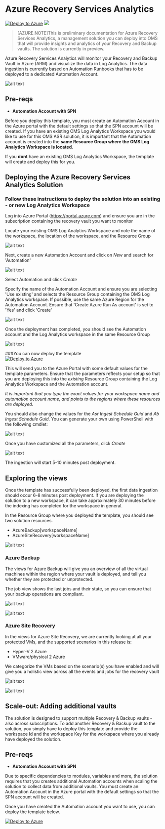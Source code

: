 # Azure Recovery Services Analytics

[![Deploy to Azure](http://azuredeploy.net/deploybutton.png)](https://portal.azure.com/#create/Microsoft.Template/uri/https%3A%2F%2Fraw.githubusercontent.com%2Fkrnese%2Fazuredeploy%2Fmaster%2FOMS%2FMSOMS%2FSolutions%2Frecoveryservices%2Fazuredeploy.json) 
<a href="http://armviz.io/#/?load=https%3A%2F%2Fraw.githubusercontent.com%2Fkrnese%2Fazuredeploy%2Fmaster%2FOMS%2FMSOMS%2FSolutions%2Frecoveryservices%2Fazuredeploy.json" target="_blank">
    <img src="http://armviz.io/visualizebutton.png"/>
</a>

>[AZURE.NOTE]This is preliminary documentation for Azure Recovery Services Analytics, a management solution you can deploy into OMS that will provide insights and analytics of your Recovery and Backup vaults. The solution is currently in preview. 

Azure Recovery Services Analytics will monitor your Recovery and Backup Vault in Azure (ARM) and visualize the data in Log Analytics. The data ingestion is currently based on Automation Runbooks that has to be deployed to a dedicated Automation Account.

![alt text](images/newoverview.png "Overview")

## Pre-reqs

- **Automation Account with SPN**

Before you deploy this template, you must create an Automation Account in the Azure portal with the default settings so that the SPN account will be created. If you have an existing OMS Log Analytics Workspace you would like to use for this OMS ASR solution, it is important that the Automation account is created into the **same Resource Group where the OMS Log Analytics Workspace is located**.

If you **dont** have an existing OMS Log Analytics Workspace, the template will create and deploy this for you.

## Deploying the Azure Recovery Services Analytics Solution

### Follow these instructions to deploy the solution into an existing - or new Log Analytics Workspace

Log into Azure Portal (https://portal.azure.com) and ensure you are in the subscription containing the recovery vault you want to monitor

Locate your existing OMS Log Analytics Workspace and note the name of the workspace, the location of the workspace, and the Resource Group

![alt text](images/knomsworkspace.png "omsws") 

Next, create a new Automation Account and click on *New* and search for 'Automation'

![alt text](images/knautomation.png "automation")
 
Select Automation and click *Create* 

Specify the name of the Automation Account and ensure you are selecting 'Use existing' and selects the Resource Group containing the OMS Log Analytics workspace. If possible, use the same Azure Region for the Automation Account. Ensure that 'Create Azure Run As account' is set to 'Yes' and click 'Create'

![alt text](images/kncreate.png "create")

Once the deployment has completed, you should see the Automation account and the Log Analytics workspace in the same Resource Group

![alt text](images/knrg.png "Resource Group")

###You can now deploy the template   
[![Deploy to Azure](http://azuredeploy.net/deploybutton.png)](https://portal.azure.com/#create/Microsoft.Template/uri/https%3A%2F%2Fraw.githubusercontent.com%2Fkrnese%2Fazuredeploy%2Fmaster%2FOMS%2FMSOMS%2FSolutions%2Frecoveyservices%2Fazuredeploy.json) 

This will send you to the Azure Portal with some default values for the template parameters. 
Ensure that the parameters reflects your setup so that you are deploying this into the *existing* Resource Group containing the Log Analytics Workspace and the Automation account.

*It is important that you type the exact values for your workspace name and automation account name, and points to the regions where these resources are deployed.* 

You should also change the values for the *Asr Ingest Schedule Guid* and *Ab Ingest Schedule Guid*. You can generate your own using PowerShell with the following cmdlet:


![alt text](images/knguid.png "guid")

Once you have customized all the parameters, click *Create*

![alt text](images/template.png "template")

The ingestion will start 5-10 minutes post deployment.

## Exploring the views

Once the template has successfully been deployed, the first data ingestion should occur 6-8 minutes post deployment. If you are deploying the solution to a new workspace, it can take approximately 30 minutes before the indexing has completed for the workspace in general. 

In the Resource Group where you deployed the template, you should see two solution resources.

* AzureBackup[workspaceName]
* AzureSiteRecovery[workspaceName]

![alt text](images/solutions.png "Solutions")

### Azure Backup

The views for Azure Backup will give you an overview of all the virtual machines within the region where your vault is deployed, and tell you whether they are protected or unprotected. 

The job view shows the last jobs and their state, so you can ensure that your backup operations are compliant.

![alt text](images/azurebackup.png "Azure Backup view")

![alt text](images/azurebackup2.png "Azure Backup overview")

### Azure Site Recovery

In the views for Azure Site Recovery, we are currently looking at all your protected VMs, and the supported scenarios in this release is:

* Hyper-V 2 Azure
* VMware/physical 2 Azure

We categorize the VMs based on the scenario(s) you have enabled and will give you a holistic view across all the events and jobs for the recovery vault

![alt text](images/siterecovery.png "Azure Site Recovery view")

![alt text](images/siterecovery2.png "Azure Site Recovery overview")


## Scale-out: Adding additional vaults

The solution is designed to support multiple Recovery & Backup vaults - also across subscriptions.
To add another Recovery & Backup vault to the solution, you simply have to deploy this template and provide the workspace Id and the workspace Key for the workspace where you already have deployed the solution.

## Pre-reqs

- **Automation Account with SPN**

Due to specific dependencies to modules, variables and more, the solution requires that you creates additional Automation accounts when scaling the solution to collect data from additional vaults. You must create an Automation Account in the Azure portal with the default settings so that the SPN account will be created.

Once you have created the Automation account you want to use, you can deploy the template below.

[![Deploy to Azure](http://azuredeploy.net/deploybutton.png)](https://portal.azure.com/#create/Microsoft.Template/uri/https%3A%2F%2Fraw.githubusercontent.com%2Fkrnese%2Fazuredeploy%2Fmaster%2FOMS%2FMSOMS%2FSolutions%2Frecoveryservices%2FaddRecoveryServices.json) 

  